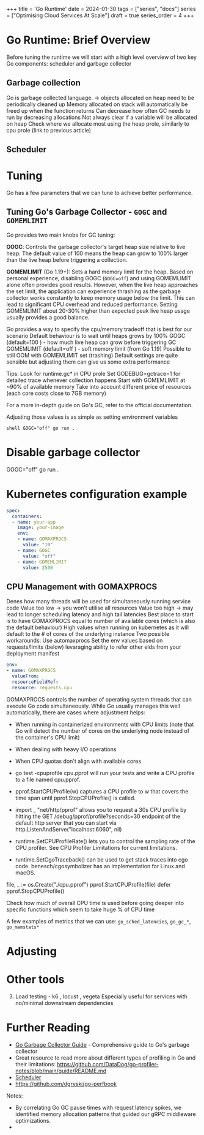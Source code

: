 +++
title = 'Go Runtime'
date = 2024-01-30
tags = ["series", "docs"]
series =  ["Optimising Cloud Services At Scale"]
draft = true
series_order =  4
+++
# Go Runtime: Brief Overview

Before tuning the runtime we will start with a high level overview of two key Go components: scheduler and garbage collector

## Garbage collection

Go is garbage collected language.  -> objects allocated on heap need to be periodically cleaned up
Memory allocated on stack will automatically be freed up when the function returns
Can decrease how often GC needs to run by decreasing allocations
Not always clear if a variable will be allocated on heap
Check where we allocate most using the heap prole, similarly to cpu prole (link to previous article)

## Scheduler 



# Tuning

Go has a few parameters that we can tune to achieve better performance.


## Tuning Go's Garbage Collector - `GOGC` and `GOMEMLIMIT`

Go provides two main knobs for GC tuning:

**GOGC**: Controls the garbage collector's target heap size relative to live heap. The default value of 100 means the heap can grow to 100% larger than the live heap before triggering a collection.

**GOMEMLIMIT** (Go 1.19+): Sets a hard memory limit for the heap. Based on personal experience, disabling GOGC (`GOGC=off`) and using GOMEMLIMIT alone often provides good results. However, when the live heap approaches the set limit, the application can experience thrashing as the garbage collector works constantly to keep memory usage below the limit. This can lead to significant CPU overhead and reduced performance. Setting GOMEMLIMIT about 20-30% higher than expected peak live heap usage usually provides a good balance.

Go provides a way to specify the cpu/memory tradeoff that is best for our scenario
Default behaviour is to wait until heaps grows by 100%
GOGC (default=100 ) - how much live heap can grow before triggering GC
GOMEMLIMIT (default=off ) - soft memory limit (from Go 1.19)
Possible to still OOM with GOMEMLIMIT set (trashing)
Default settings are quite sensible but adjusting them can give us some extra performance


Tips:
Look for runtime.gc* in CPU prole
Set GODEBUG=gctrace=1 for detailed trace whenever collection happens
Start with GOMEMLIMIT at ~90% of available memory
Take into account different price of resources (each core costs close to 7GB memory)

For a more in-depth guide on Go's GC, refer to the official documentation.

Adjusting those values is as simple as setting environment variables

``shell
GOGC="off" go run .
``

# Disable garbage collector
GOGC="off" go run .

# Kubernetes configuration example
```yaml
spec:
  containers:
  - name: your-app
    image: your-image
    env:
    - name: GOMAXPROCS
      value: "10"
    - name: GOGC
      value: "off"
    - name: GOMEMLIMIT
      value: 2500
```


## CPU Management with GOMAXPROCS

Denes how many threads will be used for simultaneously running service code
Value too low -> you won’t utilise all resources
Value too high -> may lead to longer scheduling latency and high tail latencies
Best place to start is to have GOMAXPROCS equal to number of available cores (which is also the default
behaviour)
High values when running on kubernetes as it will default to the # of cores of the underlying instance
Two possible workarounds:
Use automaxprocs
Set the env values based on requests/limits (below) levaraging ability to refer other elds from your
deployment manifest

```yaml
env:
- name: GOMAXPROCS
  valueFrom:
  resourceFieldRef:
  resource: requests.cpu
```

GOMAXPROCS controls the number of operating system threads that can execute Go code simultaneously. While Go usually manages this well automatically, there are cases where adjustment helps:
- When running in containerized environments with CPU limits (note that Go will detect the number of cores on the underlying node instead of the container's CPU limit)
- When dealing with heavy I/O operations
- When CPU quotas don't align with available cores

- go test -cpuprofile cpu.pprof will run your tests and write a CPU profile to a file named cpu.pprof.
- pprof.StartCPUProfile(w) captures a CPU profile to w that covers the time span until pprof.StopCPUProfile() is called.
- import _ "net/http/pprof" allows you to request a 30s CPU profile by hitting the GET /debug/pprof/profile?seconds=30 endpoint of the default http server that you can start via http.ListenAndServe("localhost:6060", nil)
- runtime.SetCPUProfileRate() lets you to control the sampling rate of the CPU profiler. See CPU Profiler Limitations for current limitations.
- runtime.SetCgoTraceback() can be used to get stack traces into cgo code. benesch/cgosymbolizer has an implementation for Linux and macOS.

file, _ := os.Create("./cpu.pprof")
pprof.StartCPUProfile(file)
defer pprof.StopCPUProfile()

Check how much of overall CPU time is used before going deeper into specific functions which seem to take huge % of CPU time


A few examples of metrics that we can use: `go_sched_latencies`, `go_gc_*`, `go_memstats*`


# Adjusting



# Other tools
3. Load testing - k6 , locust , vegeta
   Especially useful for services with no/minimal downstream dependencies

# Further Reading
- [Go Garbage Collector Guide](https://tip.golang.org/doc/gc-guide) - Comprehensive guide to Go's garbage collector
- Great resource to read more about different types of profiling in Go and their limitations: https://github.com/DataDog/go-profiler-notes/blob/main/guide/README.md
- [Scheduler](https://www.ardanlabs.com/blog/2018/08/scheduling-in-go-part1.html)
- https://github.com/dgryski/go-perfbook


Notes:
- By correlating Go GC pause times with request latency spikes, we identified memory allocation patterns that guided our gRPC middleware optimizations.
- 